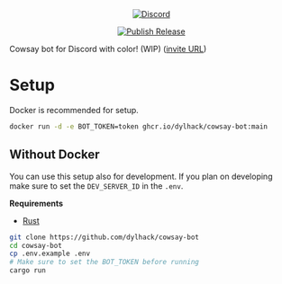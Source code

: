 <div align="middle" float="left">
  <a href="https://discord.gg/NjSg2U6R"><img src="https://img.shields.io/badge/Discord-Join%20our%20Discord!-green?labelColor=5865F2&style=social&logo=discord&link=https://discord.gg/NjSg2U6R" alt="Discord" /></a>
 
 <br>

 [![Publish Release](https://github.com/dylhack/cowsay-bot/actions/workflows/release.yml/badge.svg)](https://github.com/dylhack/cowsay-bot/actions/workflows/release.yml)
</div>

Cowsay bot for Discord with color! (WIP) ([invite URL](https://discord.com/api/oauth2/authorize?client_id=1135038990081347605&permissions=0&scope=applications.commands%20bot))

# Setup

Docker is recommended for setup.

```sh
docker run -d -e BOT_TOKEN=token ghcr.io/dylhack/cowsay-bot:main
```

## Without Docker

You can use this setup also for development. If you plan on developing make 
sure to set the `DEV_SERVER_ID` in the `.env`.

**Requirements**

 - [Rust](https://www.rust-lang.org/)

```sh
git clone https://github.com/dylhack/cowsay-bot
cd cowsay-bot
cp .env.example .env
# Make sure to set the BOT_TOKEN before running
cargo run
```
